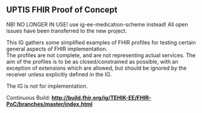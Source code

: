 UPTIS FHIR Proof of Concept
---
NB! NO LONGER IN USE! use ig-ee-medication-scheme instead!
All open issues have been transferred to the new project.

This IG gathers some simplified examples of FHIR profiles for testing certain general aspects of FHIR implementation.  
The profiles are not complete, and are not representing actual services. The aim of the profiles is to be as closed/constrained as possible, with an exception of extensions which are allowed, but should be ignored by the receiver unless explicitly defined in the IG.  

The IG is not for implementation.

Continuous Build: __http://build.fhir.org/ig/TEHIK-EE/FHIR-PoC/branches/master/index.html__  



